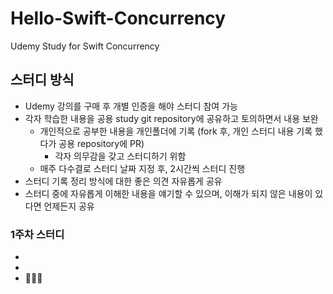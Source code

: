 # Hello-Swift-Concurrency
Udemy Study for Swift Concurrency

## 스터디 방식

- Udemy 강의를 구매 후 개별 인증을 해야 스터디 참여 가능
- 각자 학습한 내용을 공용 study git repository에 공유하고 토의하면서 내용 보완
  - 개인적으로 공부한 내용을 개인폴더에 기록 (fork 후, 개인 스터디 내용 기록 했다가 공용 repository에 PR)
    - 각자 의무감을 갖고 스터디하기 위함
  - 매주 다수결로 스터디 날짜 지정 후, 2시간씩 스터디 진행
- 스터디 기록 정리 방식에 대한 좋은 의견 자유롭게 공유
- 스터디 중에 자유롭게 이해한 내용을 얘기할 수 있으며, 이해가 되지 않은 내용이 있다면 언제든지 공유




### 1주차 스터디 

- 
- 
- 👩🏻‍💻

<br>
